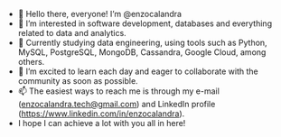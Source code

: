 - 👋 Hello there, everyone! I’m @enzocalandra
- 👀 I’m interested in software development, databases and everything related to data and analytics.
- 🌱 Currently studying data engineering, using tools such as Python, MySQL, PostgreSQL, MongoDB, Cassandra, Google Cloud, among others.
- 💞️ I’m excited to learn each day and eager to collaborate with the community as soon as possible.
- 📫 The easiest ways to reach me is through my e-mail (enzocalandra.tech@gmail.com) and LinkedIn profile (https://www.linkedin.com/in/enzocalandra).
- I hope I can achieve a lot with you all in here!

<!---
enzocalandra/enzocalandra is a ✨ special ✨ repository because its `README.md` (this file) appears on your GitHub profile.
You can click the Preview link to take a look at your changes.
--->
